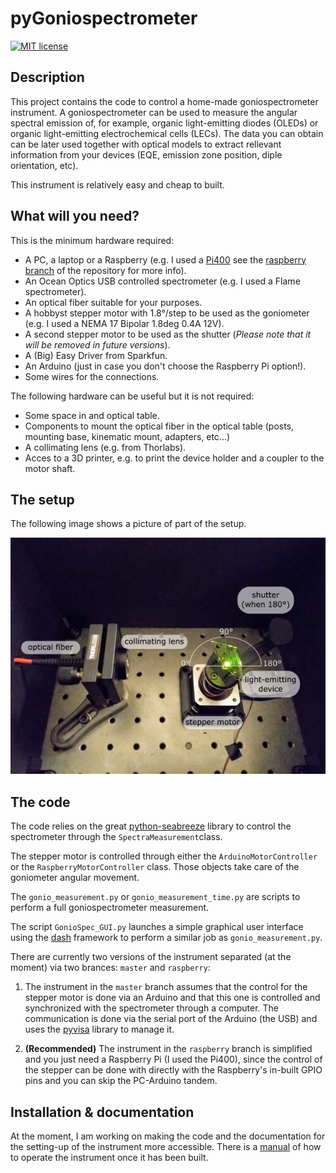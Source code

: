 # pyGoniospectrometer
[![MIT license](http://img.shields.io/badge/license-MIT-yellowgreen.svg)](http://opensource.org/licenses/MIT)

## Description
This project contains the code to control a home-made goniospectrometer instrument. A goniospectrometer can be used to measure the angular spectral emission of, for example, organic light-emitting diodes (OLEDs) or organic light-emitting electrochemical cells (LECs). The data you can obtain can be later used together with optical models to extract rellevant information from your devices (EQE, emission zone position, diple orientation, etc).

This instrument is relatively easy and cheap to built. 

## What will you need?

This is the minimum hardware required:

- A PC, a laptop or a Raspberry (e.g. I used a [Pi400](https://www.raspberrypi.org/products/raspberry-pi-400/) see the [raspberry branch](https://github.com/jrafolsr/pyGonioSpectrometer/tree/raspberry) of the repository for more info).
- An Ocean Optics USB controlled spectrometer (e.g. I used a Flame spectrometer).
- An optical fiber suitable for your purposes.
- A hobbyst stepper motor with 1.8°/step to be used as the goniometer (e.g. I used a NEMA 17 Bipolar 1.8deg 0.4A 12V).
- A second stepper motor to be used as the shutter (*Please note that it will be removed in future versions*).
- A (Big) Easy Driver from Sparkfun.
- An Arduino (just in case you don't choose the Raspberry Pi option!).
- Some wires for the connections.

The following hardware can be useful but it is not required:
- Some space in and optical table.
- Components to mount the optical fiber in the optical table (posts, mounting base, kinematic mount, adapters, etc...)
- A collimating lens (e.g. from Thorlabs).
- Acces to a 3D printer, e.g. to print the device holder and a coupler to the motor shaft.


## The setup
The following image shows a picture of part of the setup.

![setup_picture](manual/photo_setup+labels.png)


## The code
The code relies on the great [python-seabreeze](https://python-seabreeze.readthedocs.io/en/latest/) library to control the spectrometer through the ```SpectraMeasurement```class.

The stepper motor is controlled through either the ```ArduinoMotorController``` or the ```RaspberryMotorController``` class. Those objects take care of the goniometer angular movement.

The ```gonio_measurement.py``` or  ```gonio_measurement_time.py``` are scripts to perform a full goniospectrometer measurement.

The script ```GonioSpec_GUI.py``` launches a simple graphical user interface using the [dash](https://dash.plotly.com/) framework to perform a similar job as ```gonio_measurement.py```.

There are currently two versions of the instrument separated (at the moment) via two brances: ```master``` and ```raspberry```:

1. The instrument in the ```master``` branch assumes that the control for the stepper motor is done via an Arduino and that this one is controlled and synchronized with the spectrometer through a computer. The communication is done via the serial port of the Arduino (the USB) and uses the [pyvisa](https://pyvisa.readthedocs.io/en/latest/) library to manage it.

2. **(Recommended)** The instrument in the ```raspberry``` branch is simplified and you just need a Raspberry Pi (I used the Pi400), since the control of the stepper can be done with directly with the Raspberry's in-built GPIO pins and you can skip the PC-Arduino tandem.


## Installation & documentation
At the moment, I am working on making the code and the documentation for the setting-up of the instrument more accessible.
There is a [manual](manual/manual.docx) of how to operate the instrument once it has been built.

